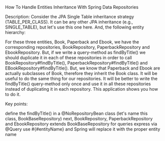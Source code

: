 How To Handle Entities Inheritance With Spring Data Repositories

Description: Consider the JPA Single Table inheritance strategy (TABLE_PER_CLASS). It can be any other JPA inheritance (e.g., SINGLE_TABLE), but let's use this one here. And, the following entity hierarchy:



For these three entities, Book, Paperback and Ebook, we have the corresponding repositories, BookRepository, PaperbackRepository and EbookRepository. But, if we write a query-method as findByTitle() we should duplicate it in each of these repositories in order to call BookRepository#findByTitle(), PaperbackRepository#findByTitle() and EBookRepository#findByTitle(). But, we know that Paperback and Ebook are actually subclasses of Book, therefore they inherit the Book class. It will be useful to do the same thing for our repositories. It will be better to write the findByTitle() query-method only once and use it in all these repositories instead of duplicating it in each repository. This application shows you how to do it.

Key points:

define the findByTitle() in a @NoRepositoryBean class (let's name this class, BookBaseRepository)
next, BookRepository, PaperbackRepository and EbookRepository extends BookBaseRepository
for queries express via @Query use #{#entityName} and Spring will replace it with the proper entity name